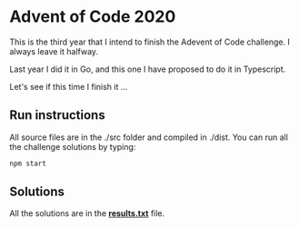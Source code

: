 # Advent of Code 2020

This is the third year that I intend to finish the Adevent of Code challenge. I always leave it halfway.

Last year I did it in Go, and this one I have proposed to do it in Typescript.

Let's see if this time I finish it ...

## Run instructions

All source files are in the ./src folder and compiled in ./dist. You can run all the challenge solutions by typing:

```bash
npm start
```

## Solutions

All the solutions are in the **[results.txt]("https://github.com/danitetus/aoc2020/blob/main/results.txt")** file.
